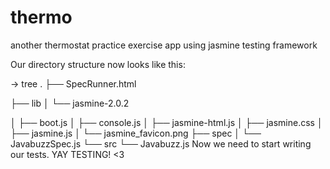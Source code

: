 # thermo

another thermostat practice exercise app using jasmine testing framework



Our directory structure now looks like this:

→ tree
.
├── SpecRunner.html

├── lib
│   └── jasmine-2.0.2

│       ├── boot.js
│       ├── console.js
│       ├── jasmine-html.js
│       ├── jasmine.css
│       ├── jasmine.js
│       └── jasmine_favicon.png
├── spec
│   └── JavabuzzSpec.js
└── src
    └── Javabuzz.js
Now we need to start writing our tests. YAY TESTING! <3
